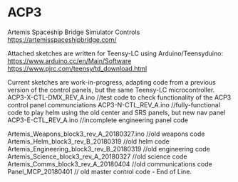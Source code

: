 # ACP3
Artemis Spaceship Bridge Simulator Controls  
  https://artemisspaceshipbridge.com/

Attached sketches are written for Teensy-LC using Arduino/Teensyduino:
  https://www.arduino.cc/en/Main/Software
  https://www.pjrc.com/teensy/td_download.html
  
Current sketches are work-in-progress, adapting code from a previous version of the control panels, but the same Teensy-LC microcontroller.
ACP3-X-CTL-DMX_REV_A.ino //test code to check functionality of the ACP3 control panel communciations
ACP3-N-CTL_REV_A.ino //fully-functional code to play helm using the old center and SRS panels, but new nav panel
ACP3-E-CTL_REV_A.ino //incomplete engineering panel code

Artemis_Weapons_block3_rev_A_20180327.ino //old weapons code
Artemis_Helm_block3_rev_B_20180319 //old helm code
Artemis_Engineering_block3_rev_B_20180319 //old engineering code
Artemis_Science_block3_rev_A_20180327 //old science code
Artemis_Comms_block3_rev_A_20180404 //old communications code
Panel_MCP_20180401 // old master control code - End of Line.

